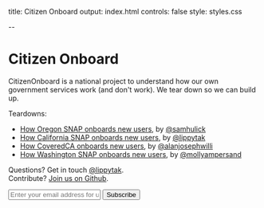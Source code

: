 title: Citizen Onboard
output: index.html
controls: false
style: styles.css

--

# Citizen Onboard
CitizenOnboard is a national project to understand how our own government services work (and don't work). We tear down so we can build up.

Teardowns:
- [How Oregon SNAP onboards new users](http://www.useronboard.com/how-oregonsnap-onboards-new-users/), by [@samhulick](http://www.twitter.com/samhulick)
- [How California SNAP onboards new users](snap/ca), by [@lippytak](http://www.twitter.com/lippytak)
- [How CoveredCA onboards new users](exchanges/ca), by [@alanjosephwilli](http://www.twitter.com/alanjosephwilli)
- [How Washington SNAP onboards new users](snap/wa), by [@mollyampersand](http://www.twitter.com/mollyampersand)

Questions? Get in touch [@lippytak](http://twitter.com/lippytak).<br>
Contribute? [Join us on Github](https://github.com/codeforamerica/citizen-onboard).<br>
<div class="email-group"> <form id="subscribe-form" method="post" action="http://tinyletter.com/CitizenOnboard">
    <input type="email" id="email" name="email" value="" placeholder="Enter your email address for updates">
    <button class="button" type="submit"> Subscribe </button>
</form>
</div>
<br>
<br>